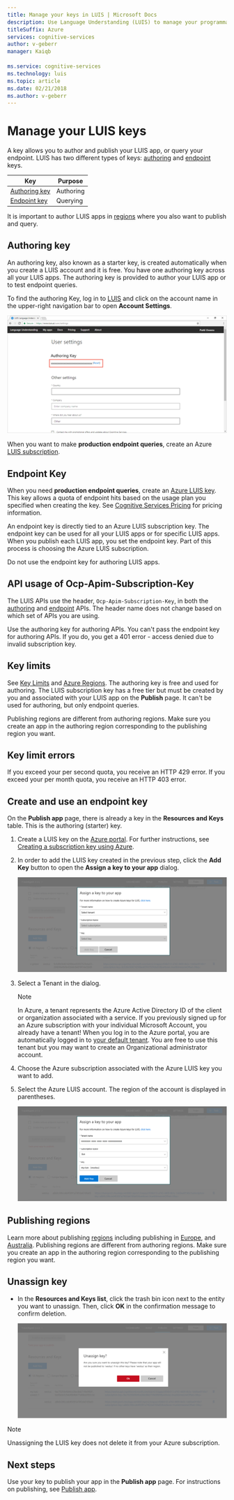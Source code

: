 ```yaml
---
title: Manage your keys in LUIS | Microsoft Docs
description: Use Language Understanding (LUIS) to manage your programmatic API, endpoint, and external keys. 
titleSuffix: Azure
services: cognitive-services
author: v-geberr
manager: Kaiqb

ms.service: cognitive-services
ms.technology: luis
ms.topic: article
ms.date: 02/21/2018
ms.author: v-geberr
---
```


# Manage your LUIS keys
A key allows you to author and publish your LUIS app, or query your endpoint. LUIS has two different types of keys: [authoring](#programmatic-key) and [endpoint](#endpoint-key) keys. 

|Key|Purpose|
|--|--|
|[Authoring key](#programmatic-key)|Authoring|
|[Endpoint key](#endpoint-key)| Querying|

It is important to author LUIS apps in [regions](luis-reference-regions.md#publishing-regions) where you also want to publish and query.

<a name="programmatic-key" ></a>
## Authoring key

An authoring key, also known as a starter key, is created automatically when you create a LUIS account and it is free. You have one authoring key across all your LUIS apps. The authoring key is provided to author your LUIS app or to test endpoint queries. 

To find the authoring Key, log in to [LUIS][LUIS] and click on the account name in the upper-right navigation bar to open **Account Settings**.

![authoring Key](./media/luis-manage-keys/programatic-key.png)

When you want to make **production endpoint queries**, create an Azure [LUIS subscription](https://azure.microsoft.com/pricing/details/cognitive-services/language-understanding-intelligent-services/). 


## Endpoint Key
 When you need **production endpoint queries**, create an [Azure LUIS key](https://azure.microsoft.com/pricing/details/cognitive-services/language-understanding-intelligent-services/). This key allows a quota of endpoint hits based on the usage plan you specified when creating the key. See [Cognitive Services Pricing](https://azure.microsoft.com/pricing/details/cognitive-services/language-understanding-intelligent-services/?v=17.23h) for pricing information.

An endpoint key is directly tied to an Azure LUIS subscription key. The endpoint key can be used for all your LUIS apps or for specific LUIS apps. When you publish each LUIS app, you set the endpoint key. Part of this process is choosing the Azure LUIS subscription.  

Do not use the endpoint key for authoring LUIS apps.

## API usage of Ocp-Apim-Subscription-Key
The LUIS APIs use the header, `Ocp-Apim-Subscription-Key`, in both the [authoring](https://aka.ms/luis-authoring-apis) and [endpoint](https://aka.ms/luis-endpoint-apis) APIs. The header name does not change based on which set of APIs you are using. 

Use the authoring key for authoring APIs. You can't pass the endpoint key for authoring APIs. If you do, you get a 401 error - access denied due to invalid subscription key. 

## Key limits
See [Key Limits](luis-boundaries.md#key-limits) and [Azure Regions](luis-reference-regions.md). The authoring key is free and used for authoring. The LUIS subscription key has a free tier but must be created by you and associated with your LUIS app on the **Publish** page. It can't be used for authoring, but only endpoint queries.

Publishing regions are different from authoring regions. Make sure you create an app in the authoring region corresponding to the publishing region you want.

## Key limit errors
If you exceed your per second quota, you receive an HTTP 429 error. If you exceed your per month quota, you receive an HTTP 403 error. 

## Create and use an endpoint key
On the **Publish app** page, there is already a key in the **Resources and Keys** table. This is the authoring (starter) key. 

1. Create a LUIS key on the [Azure portal](https://portal.azure.com). For further instructions, see [Creating a subscription key using Azure](AzureIbizaSubscription.md).
 
2. In order to add the LUIS key created in the previous step, click the **Add Key** button to open the **Assign a key to your app** dialog. 

    ![Assign a key to your app](./media/luis-manage-keys/assign-key.png)
3. Select a Tenant in the dialog. 
 
    > [!Note]
    > In Azure, a tenant represents the Azure Active Directory ID of the client or organization associated with a service. If you previously signed up for an Azure subscription with your individual Microsoft Account, you already have a tenant! When you log in to the Azure portal, you are automatically logged in to [your default tenant](https://docs.microsoft.com/azure/active-directory/develop/active-directory-howto-tenant). You are free to use this tenant but you may want to create an Organizational administrator account.

4. Choose the Azure subscription associated with the Azure LUIS key you want to add.

5. Select the Azure LUIS account. The region of the account is displayed in parentheses. 

    ![Choose the key](./media/luis-manage-keys/assign-key-filled-out.png)


<!-- content moved to luis-reference-regions.md, need replacement links-->
<a name="regions-and-keys"></a>
<a name="publishing-to-europe"></a>
<a name="publishing-to-australia"></a>

## Publishing regions
Learn more about publishing [regions](luis-reference-regions.md) including publishing in [Europe](luis-reference-regions.md#publishing-to-europe), and [Australia](luis-reference-regions.md#publishing-to-australia). Publishing regions are different from authoring regions. Make sure you create an app in the authoring region corresponding to the publishing region you want.


## Unassign key

* In the **Resources and Keys list**, click the trash bin icon next to the entity you want to unassign. Then, click **OK** in the confirmation message to confirm deletion.
 
    ![Unassign Entity](./media/luis-manage-keys/unassign-key.png)

> [!NOTE]
> Unassigning the LUIS key does not delete it from your Azure subscription.

## Next steps

Use your key to publish your app in the **Publish app** page. For instructions on publishing, see [Publish app](PublishApp.md).

[LUIS]: luis-reference-regions.md